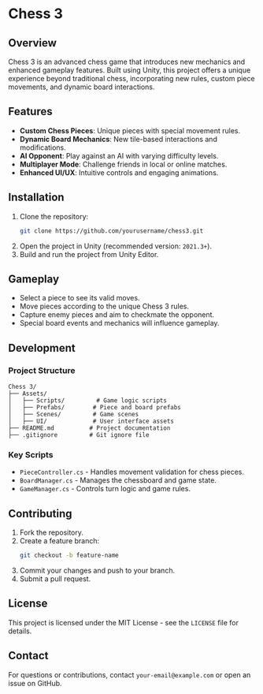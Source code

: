 # Chess 3

## Overview
Chess 3 is an advanced chess game that introduces new mechanics and enhanced gameplay features. Built using Unity, this project offers a unique experience beyond traditional chess, incorporating new rules, custom piece movements, and dynamic board interactions.

## Features
- **Custom Chess Pieces**: Unique pieces with special movement rules.
- **Dynamic Board Mechanics**: New tile-based interactions and modifications.
- **AI Opponent**: Play against an AI with varying difficulty levels.
- **Multiplayer Mode**: Challenge friends in local or online matches.
- **Enhanced UI/UX**: Intuitive controls and engaging animations.

## Installation
1. Clone the repository:
   ```sh
   git clone https://github.com/yourusername/chess3.git
   ```
2. Open the project in Unity (recommended version: `2021.3+`).
3. Build and run the project from Unity Editor.

## Gameplay
- Select a piece to see its valid moves.
- Move pieces according to the unique Chess 3 rules.
- Capture enemy pieces and aim to checkmate the opponent.
- Special board events and mechanics will influence gameplay.

## Development
### Project Structure
```
Chess 3/
├── Assets/
│   ├── Scripts/         # Game logic scripts
│   ├── Prefabs/        # Piece and board prefabs
│   ├── Scenes/         # Game scenes
│   ├── UI/             # User interface assets
├── README.md          # Project documentation
├── .gitignore         # Git ignore file
```

### Key Scripts
- `PieceController.cs` - Handles movement validation for chess pieces.
- `BoardManager.cs` - Manages the chessboard and game state.
- `GameManager.cs` - Controls turn logic and game rules.

## Contributing
1. Fork the repository.
2. Create a feature branch:
   ```sh
   git checkout -b feature-name
   ```
3. Commit your changes and push to your branch.
4. Submit a pull request.

## License
This project is licensed under the MIT License - see the `LICENSE` file for details.

## Contact
For questions or contributions, contact `your-email@example.com` or open an issue on GitHub.

